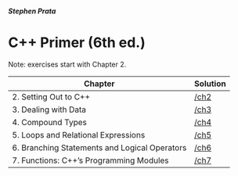 #### _Stephen Prata_
# C++ Primer (6th ed.)
Note: exercises start with Chapter 2. 


| Chapter | Solution |
|---------|----------|
|2. Setting Out to C++| [/ch2](https://github.com/stolkovandrew/prata-tasks/tree/master/ch2)|
|3. Dealing with Data| [/ch3](https://github.com/stolkovandrew/prata-tasks/tree/master/ch3)|
|4. Compound Types| [/ch4](https://github.com/stolkovandrew/prata-tasks/tree/master/ch4)|
|5. Loops and Relational Expressions| [/ch5](https://github.com/stolkovandrew/prata-tasks/tree/master/ch5)|
|6. Branching Statements and Logical Operators| [/ch6](https://github.com/stolkovandrew/prata-tasks/tree/master/ch6)|
|7. Functions: C++’s Programming Modules| [/ch7](https://github.com/stolkovandrew/prata-tasks/tree/master/ch7)

